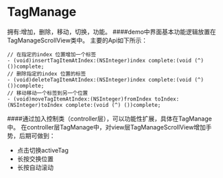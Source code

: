 TagManage 
==============
拥有:增加，删除，移动，切换，功能。
####demo中界面基本功能逻辑放置在TagManageScrollView类中。
主要的Api如下所示：
```objc
// 在指定的index 位置增加一个标签
- (void)insertTagItemAtIndex:(NSInteger)index complete:(void (^) ())complete;
// 删除指定的index 位置的标签
- (void)deleteTagItemAtIndex:(NSInteger)index complete:(void (^) ())complete;
// 移动移动一个标签到另一个位置
- (void)moveTagItemAtIndex:(NSInteger)fromIndex toIndex:(NSInteger)toIndex complete:(void (^) ())complete;
```
####通过加入控制类（controller层），可以功能性扩展，具体在TagManage中。
在controller层TagManage中，对view层TagManageScrollView增加手势，后期可做到：
* 点击切换activeTag
* 长按交换位置
* 长按自动滚动
